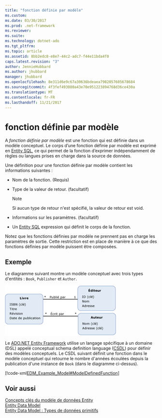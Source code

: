 ```yaml
---
title: "fonction définie par modèle"
ms.custom: 
ms.date: 03/30/2017
ms.prod: .net-framework
ms.reviewer: 
ms.suite: 
ms.technology: dotnet-ado
ms.tgt_pltfrm: 
ms.topic: article
ms.assetid: 8bb2edc8-e8e7-44c2-adc7-f44e11bda4f0
caps.latest.revision: "3"
author: JennieHubbard
ms.author: jhubbard
manager: jhubbard
ms.openlocfilehash: 8e311d6e9c67a30636bdeaea7982057605678684
ms.sourcegitcommit: 4f3fef493080a43e70e951223894768d36ce430a
ms.translationtype: MT
ms.contentlocale: fr-FR
ms.lasthandoff: 11/21/2017
---
```

# <a name="model-defined-function"></a>fonction définie par modèle
A *fonction définie par modèle* est une fonction qui est définie dans un modèle conceptuel. Le corps d’une fonction définie par modèle est exprimé en [Entity SQL](../../../../docs/framework/data/adonet/ef/language-reference/entity-sql-language.md), ce qui permet de la fonction d’exprimer indépendamment de règles ou langues prises en charge dans la source de données.  
  
 Une définition pour une fonction définie par modèle contient les informations suivantes :  
  
-   Nom de la fonction. (Requis)  
  
-   Type de la valeur de retour. (facultatif)  
  
    > [!NOTE]
    >  Si aucun type de retour n'est spécifié, la valeur de retour est void.  
  
-   Informations sur les paramètres. (facultatif)  
  
-   Un [Entity SQL](../../../../docs/framework/data/adonet/ef/language-reference/entity-sql-language.md) expression qui définit le corps de la fonction.  
  
 Notez que les fonctions définies par modèle ne prennent pas en charge les paramètres de sortie. Cette restriction est en place de manière à ce que des fonctions définies par modèle puissent être composées.  
  
## <a name="example"></a>Exemple  
 Le diagramme suivant montre un modèle conceptuel avec trois types d'entités : `Book`, `Publisher` et `Author`.  
  
 ![Modèle avec Date publiée](../../../../docs/framework/data/adonet/media/modelwithpublisheddate.gif "ModelWithPublishedDate")  
  
 Le [ADO.NET Entity Framework](../../../../docs/framework/data/adonet/ef/index.md) utilise un langage spécifique à un domaine (DSL) appelé conceptual schema definition language ([CSDL](../../../../docs/framework/data/adonet/ef/language-reference/csdl-specification.md)) pour définir des modèles conceptuels. Le CSDL suivant définit une fonction dans le modèle conceptuel qui retourne le nombre d'années écoulées depuis la publication d'une instance de `Book` (dans le diagramme ci-dessus).  
  
 [!code-xml[EDM_Example_Model#ModelDefinedFunction](../../../../samples/snippets/xml/VS_Snippets_Data/edm_example_model/xml/books4.edmx#modeldefinedfunction)]  
  
## <a name="see-also"></a>Voir aussi  
 [Concepts clés du modèle de données Entity](../../../../docs/framework/data/adonet/entity-data-model-key-concepts.md)  
 [Entity Data Model](../../../../docs/framework/data/adonet/entity-data-model.md)  
 [Entity Data Model : Types de données primitifs](../../../../docs/framework/data/adonet/entity-data-model-primitive-data-types.md)
